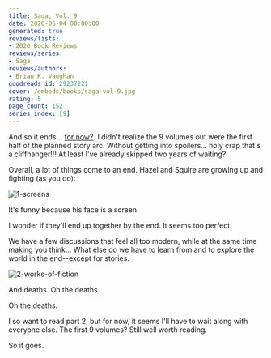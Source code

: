```yaml
---
title: Saga, Vol. 9
date: 2020-06-04 00:00:00
generated: true
reviews/lists:
- 2020 Book Reviews
reviews/series:
- Saga
reviews/authors:
- Brian K. Vaughan
goodreads_id: 29237221
cover: /embeds/books/saga-vol-9.jpg
rating: 5
page_count: 152
series_index: [9]
---
```

And so it ends... [for now?](https://www.comicsbookcase.com/updates/when-is-saga-coming-back). I didn't realize the 9 volumes out were the first half of the planned story arc. Without getting into spoilers... holy crap that's a cliffhanger!!! At least I've already skipped two years of waiting?  

Overall, a lot of things come to an end. Hazel and Squire are growing up and fighting (as you do):  

<!--more-->

![1-screens](/embeds/books/attachments/1-screens.png)  

It's funny because his face is a screen.  

I wonder if they'll end up together by the end. It seems too perfect.  

We have a few discussions that feel all too modern, while at the same time making you think... What else do we have to learn from and to explore the world in the end--except for stories.  

![2-works-of-fiction](/embeds/books/attachments/2-works-of-fiction.png)  

And deaths. Oh the deaths.  

Oh the deaths.  

I so want to read part 2, but for now, it seems I'll have to wait along with everyone else. The first 9 volumes? Still well worth reading.  

So it goes.